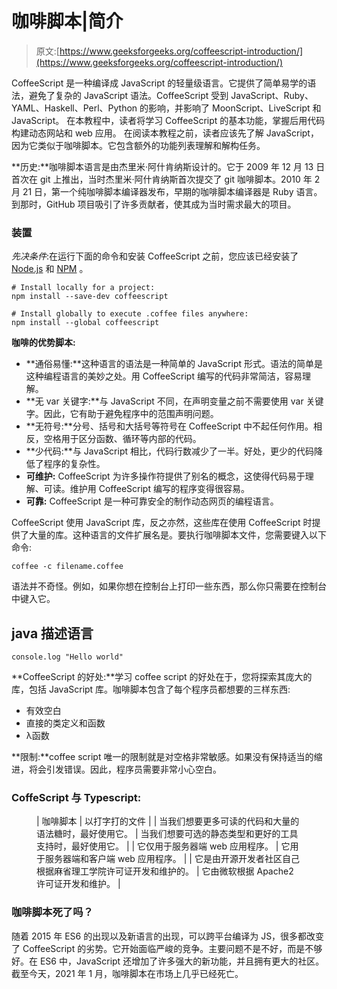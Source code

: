 # 咖啡脚本|简介

> 原文:[https://www.geeksforgeeks.org/coffeescript-introduction/](https://www.geeksforgeeks.org/coffeescript-introduction/)

CoffeeScript 是一种编译成 JavaScript 的轻量级语言。它提供了简单易学的语法，避免了复杂的 JavaScript 语法。CoffeeScript 受到 JavaScript、Ruby、YAML、Haskell、Perl、Python 的影响，并影响了 MoonScript、LiveScript 和 JavaScript。
在本教程中，读者将学习 CoffeeScript 的基本功能，掌握后用代码构建动态网站和 web 应用。
在阅读本教程之前，读者应该先了解 JavaScript，因为它类似于咖啡脚本。它包含额外的功能列表理解和解构任务。

**历史:**咖啡脚本语言是由杰里米·阿什肯纳斯设计的。它于 2009 年 12 月 13 日首次在 git 上推出，当时杰里米·阿什肯纳斯首次提交了 git 咖啡脚本。2010 年 2 月 21 日，第一个纯咖啡脚本编译器发布，早期的咖啡脚本编译器是 Ruby 语言。到那时，GitHub 项目吸引了许多贡献者，使其成为当时需求最大的项目。

### 装置

*先决条件*:在运行下面的命令和安装 CoffeeScript 之前，您应该已经安装了 [Node.js](https://www.geeksforgeeks.org/introduction-to-nodejs/) 和 [NPM](https://www.geeksforgeeks.org/node-js-npm-node-package-manager/) 。

```
# Install locally for a project:
npm install --save-dev coffeescript

# Install globally to execute .coffee files anywhere:
npm install --global coffeescript
```

**咖啡的优势脚本:**

*   **通俗易懂:**这种语言的语法是一种简单的 JavaScript 形式。语法的简单是这种编程语言的美妙之处。用 CoffeeScript 编写的代码非常简洁，容易理解。
*   **无 var 关键字:**与 JavaScript 不同，在声明变量之前不需要使用 var 关键字。因此，它有助于避免程序中的范围声明问题。
*   **无符号:**分号、括号和大括号等符号在 CoffeeScript 中不起任何作用。相反，空格用于区分函数、循环等内部的代码。
*   **少代码:**与 JavaScript 相比，代码行数减少了一半。好处，更少的代码降低了程序的复杂性。
*   **可维护:** CoffeeScript 为许多操作符提供了别名的概念，这使得代码易于理解、可读。维护用 CoffeeScript 编写的程序变得很容易。
*   **可靠:** CoffeeScript 是一种可靠安全的制作动态网页的编程语言。

CoffeeScript 使用 JavaScript 库，反之亦然，这些库在使用 CoffeeScript 时提供了大量的库。这种语言的文件扩展名是。要执行咖啡脚本文件，您需要键入以下命令:

```
coffee -c filename.coffee
```

语法并不奇怪。例如，如果你想在控制台上打印一些东西，那么你只需要在控制台中键入它。

## java 描述语言

```
console.log "Hello world"
```

**CoffeeScript 的好处:**学习 coffee script 的好处在于，您将探索其庞大的库，包括 JavaScript 库。咖啡脚本包含了每个程序员都想要的三样东西:

*   有效空白
*   直接的类定义和函数
*   λ函数

**限制:**coffee script 唯一的限制就是对空格非常敏感。如果没有保持适当的缩进，将会引发错误。因此，程序员需要非常小心空白。

### CoffeScript 与 Typescript:

<figure class="table">

| 咖啡脚本 | 以打字打的文件 |
| 当我们想要更多可读的代码和大量的语法糖时，最好使用它。 | 当我们想要可选的静态类型和更好的工具支持时，最好使用它。 |
| 它仅用于服务器端 web 应用程序。 | 它用于服务器端和客户端 web 应用程序。 |
| 它是由开源开发者社区自己根据麻省理工学院许可证开发和维护的。 | 它由微软根据 Apache2 许可证开发和维护。 |

</figure>

### 咖啡脚本死了吗？

随着 2015 年 ES6 的出现以及新语言的出现，可以跨平台编译为 JS，很多都改变了 CoffeeScript 的劣势。它开始面临严峻的竞争。主要问题不是不好，而是不够好。在 ES6 中，JavaScript 还增加了许多强大的新功能，并且拥有更大的社区。截至今天，2021 年 1 月，咖啡脚本在市场上几乎已经死亡。